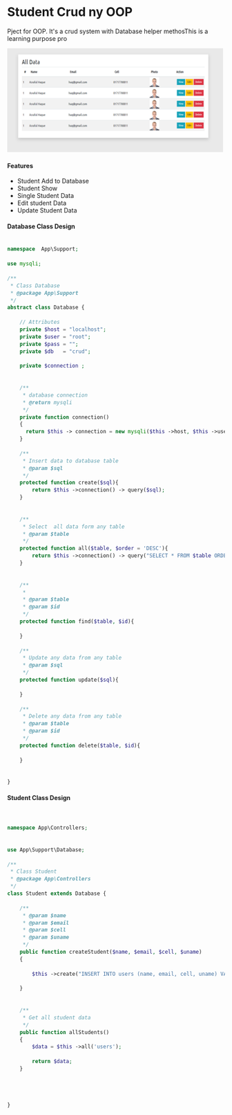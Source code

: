 # Student Crud ny OOP 

Pject for OOP. It's a crud system with Database helper methosThis is a learning purpose pro


<img width="500" src="student-data.png">

#### Features 
- Student Add to Database
- Student Show 
- Single Student Data
- Edit student Data
- Update Student Data

#### Database Class Design
```php

namespace  App\Support;

use mysqli;

/**
 * Class Database
 * @package App\Support
 */
abstract class Database {

    // Attributes
    private $host = "localhost";
    private $user = "root";
    private $pass = "";
    private $db   = "crud";

    private $connection ;


    /**
     * database connection
     * @return mysqli
     */
    private function connection()
    {
      return $this -> connection = new mysqli($this ->host, $this ->user, $this ->pass, $this ->db );
    }

    /**
     * Insert data to database table
     * @param $sql
     */
    protected function create($sql){
        return $this ->connection() -> query($sql);
    }


    /**
     * Select  all data form any table
     * @param $table
     */
    protected function all($table, $order = 'DESC'){
        return $this ->connection() -> query("SELECT * FROM $table ORDER BY id $order");
    }


    /**
     *
     * @param $table
     * @param $id
     */
    protected function find($table, $id){

    }

    /**
     * Update any data from any table
     * @param $sql
     */
    protected function update($sql){

    }

    /**
     * Delete any data from any table
     * @param $table
     * @param $id
     */
    protected function delete($table, $id){

    }


}
```

#### Student Class Design
```php


namespace App\Controllers;


use App\Support\Database;

/**
 * Class Student
 * @package App\Controllers
 */
class Student extends Database {

    /**
     * @param $name
     * @param $email
     * @param $cell
     * @param $uname
     */
    public function createStudent($name, $email, $cell, $uname)
    {

        $this ->create("INSERT INTO users (name, email, cell, uname) VALUES ('$name','$email','$cell','$uname')");

    }


    /**
     * Get all student data
     */
    public function allStudents()
    {
        $data = $this ->all('users');

        return $data;
    }




}


```